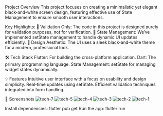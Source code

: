 Project Overview
    This project focuses on creating a minimalistic yet elegant black-and-white screen design, featuring effective use of State Management to ensure smooth user interactions.

Key Highlights:
    🚀 Validation Only: The code in this project is designed purely for validation purposes, not for verification.
    📱 State Management: We’ve implemented setState management to handle dynamic UI updates efficiently.
    🎨 Design Aesthetic: The UI uses a sleek black-and-white theme for a modern, professional look.

🛠️ Tech Stack
    Flutter: For building the cross-platform application.
    Dart: The primary programming language.
    State Management: setState for managing widget states dynamically.

💡 Features
    Intuitive user interface with a focus on usability and design simplicity.
    Real-time updates using setState.
    Efficient validation techniques integrated into form handling.

🌟 Screenshots
![tech-7](https://github.com/user-attachments/assets/488e130e-3240-4b77-b1e5-4280cc4a1536)
![tech-5](https://github.com/user-attachments/assets/94afb8c6-39c3-4b43-b3ff-07bf48f0375b)
![tech-4](https://github.com/user-attachments/assets/d4f90093-bc2d-4c40-95c3-c200600e77c0)
![tech-3](https://github.com/user-attachments/assets/2dd07acd-64c0-43a2-8417-1284e194e824)
![tech-2](https://github.com/user-attachments/assets/bb9347ec-d5e2-47ac-8527-4c9731801b0a)
![tech-1](https://github.com/user-attachments/assets/62347ee6-fc6e-4e54-bc1c-e2d77b18c4e3)

Install dependencies:
    flutter pub get
Run the app:
    flutter run



